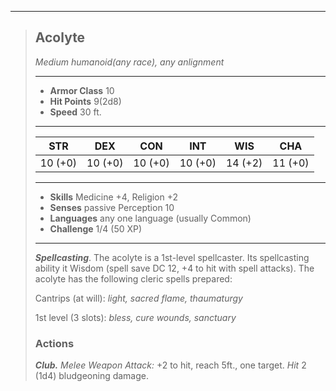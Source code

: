 <style>
  .phb{ background : white;}
  .phb img{ display : none;}
  .phb hr+blockquote{background : white;}
</style>

___
> ## Acolyte
>*Medium humanoid(any race), any anlignment*
> ___
> - **Armor Class** 10
> - **Hit Points** 9(2d8)
> - **Speed** 30 ft.
>___
>|STR|DEX|CON|INT|WIS|CHA|
>|:---:|:---:|:---:|:---:|:---:|:---:|
>|10 (+0)|10 (+0)|10 (+0)|10 (+0)|14 (+2)|11 (+0)|
>___
> - **Skills** Medicine +4, Religion +2
> - **Senses** passive Perception 10
> - **Languages** any one language (usually Common)
> - **Challenge** 1/4 (50 XP)
> ___
> ***Spellcasting***. The acolyte is a 1st-level spellcaster. Its spellcasting ability it Wisdom (spell save DC 12, +4 to hit with spell attacks). The acolyte has the following cleric spells prepared:
>
> Cantrips (at will): *light, sacred flame, thaumaturgy*
>
> 1st level (3 slots): *bless, cure wounds, sanctuary*
>
> ### Actions
> ***Club.*** *Melee Weapon Attack:* +2 to hit, reach 5ft., one target. *Hit* 2 (1d4) bludgeoning damage.

<div class='pageNumber auto'></div>
